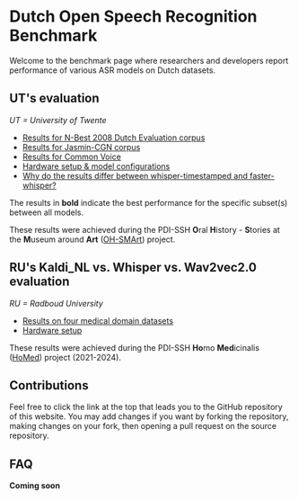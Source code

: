<h1>Dutch Open Speech Recognition Benchmark</h1>

Welcome to the benchmark page where researchers and developers report performance of various ASR models on Dutch datasets.

<h2>UT's evaluation</h2>

*UT = University of Twente*

- [Results for N-Best 2008 Dutch Evaluation corpus](./UT/N-Best/nbest_res.md)
- [Results for Jasmin-CGN corpus](./UT/Jasmin/jasmin.md)
- [Results for Common Voice](./UT/CommonVoice/cv.md)
- [Hardware setup & model configurations](./UT/hardware.md)
- [Why do the results differ between whisper-timestamped and faster-whisper?](./UT/analysis.md)

The results in **bold** indicate the best performance for the specific subset(s) between all models.

These results were achieved during the PDI-SSH **O**ral **H**istory - **S**tories at the **M**useum around **Art** ([OH-SMArt](https://www.uva.nl/en/discipline/conservation-and-restoration/research/research-projects/oh-smart/oh-smart.html)) project.

<h2>RU's Kaldi_NL vs. Whisper vs. Wav2vec2.0 evaluation</h2>

*RU = Radboud University*

- [Results on four medical domain datasets](./RU/wer.md)
- [Hardware setup](./RU/hardware.md)


These results were achieved during the PDI-SSH **Ho**mo **Med**icinalis ([HoMed](https://homed.ruhosting.nl/)) project (2021-2024).

## Contributions
Feel free to click the link at the top that leads you to the GitHub repository of this website. You may add changes if you want by forking the repository, making changes on your fork, then opening a pull request on the source repository.

## FAQ
**Coming soon**
